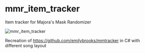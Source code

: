 # mmr_item_tracker
Item tracker for Majora's Mask Randomizer

![mmr_item_tracker](https://user-images.githubusercontent.com/54826845/113955450-600f8e00-97e1-11eb-8531-8b7d100242c2.png)

Recreation of https://github.com/emilybrooks/mmtracker in C# with different song layout
